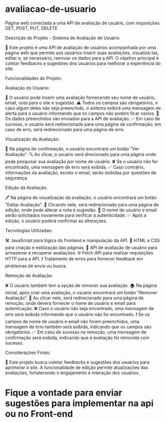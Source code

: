 # avaliacao-de-usuario
 Página web conectada a uma API de avaliação de usuário, com requisições GET, POST, PUT, DELETE

Descrição do Projeto - Sistema de Avaliação de Usuário

🌟 Este projeto é uma API de avaliação de usuários acompanhada por uma página web que permite aos usuários inserir suas avaliações, visualizá-las, editar e, se necessário, reenviar os dados para a API. O objetivo principal é coletar feedbacks e sugestões dos usuários para melhorar a experiência do site.

Funcionalidades do Projeto:

Avaliação do Usuário:

📝 O usuário pode inserir uma avaliação fornecendo seu nome de usuário, email, nota para o site e sugestão.
⚠️ Todos os campos são obrigatórios, e caso algum deles não seja preenchido, o sistema exibirá uma mensagem de alerta para o usuário informando que os campos não podem ficar vazios.
🚀 Os dados preenchidos são enviados para a API de avaliação.
✅ Em caso de sucesso, o usuário será redirecionado para uma página de confirmação; em caso de erro, será redirecionado para uma página de erro.

Visualização da Avaliação:

👀 Na página de confirmação, o usuário encontrará um botão "Ver Avaliação".
🔍 Ao clicar, o usuário será direcionado para uma página onde pode pesquisar sua avaliação por nome de usuário.
❌ Se o usuário não for encontrado, uma mensagem de erro será exibida.
✅ Caso contrário, informações da avaliação, exceto o email, serão exibidas por questões de segurança.

Edição da Avaliação:

🖊️ Na página de visualização da avaliação, o usuário encontrará um botão "Editar Avaliação".
📝 Clicando nele, será redirecionado para uma página de edição, onde pode alterar a nota e sugestão.
🔐 O nome de usuário e email serão solicitados novamente para verificar a autenticidade.
✅ Após a edição, o usuário poderá confirmar as alterações.

Tecnologias Utilizadas:

🛠️ JavaScript para lógica do frontend e manipulação da API.
🎨 HTML e CSS para criação e estilização das páginas.
🔗 API de avaliação de usuário para armazenar e recuperar avaliações.
🌐 Fetch API para realizar requisições HTTP para a API.
❗ Tratamento de erros para fornecer feedback em problemas de envio ou busca.

Remoção de Avaliação:

❌ O usuário também tem a opção de remover sua avaliação.
🏠 Na página inicial, após criar uma avaliação, o usuário encontrará um botão "Remover Avaliação".
🚫 Ao clicar nele, será redirecionado para uma página de remoção, onde deverá fornecer o nome de usuário e email para autenticação.
❌ Caso o usuário não seja encontrado, uma mensagem de erro será exibida informando que o usuário não foi encontrado.
❗ Se os campos de nome de usuário e email não forem preenchidos, uma mensagem de erro também será exibida, indicando que os campos são obrigatórios.
✅ Em caso de sucesso na remoção, uma mensagem de confirmação será exibida, indicando que a avaliação foi removida com sucesso.

Considerações Finais:

🌟 Este projeto busca coletar feedbacks e sugestões dos usuários para aprimorar o site. A funcionalidade de edição permite atualizações das avaliações, fortalecendo o engajamento e interação dos usuários.


# Fique a vontade para enviar sugestões para implementar na api ou no Front-end
